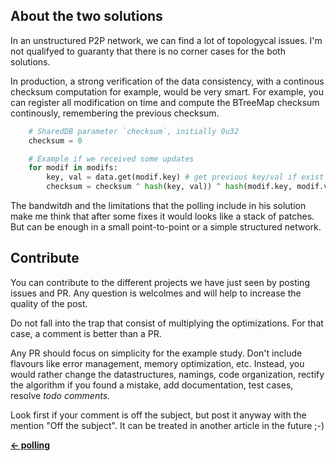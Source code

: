 ## About the two solutions
In an unstructured P2P network, we can find a lot of
topologycal issues. I'm not qualifyed to guaranty that there is no corner cases
for the both solutions.

In production, a strong verification of the data consistency, with
a continous checksum computation for example, would be very smart. For example,
you can register all modification on time and compute the BTreeMap checksum
continously, remembering the previous checksum.

```py
    # SharedDB parameter `checksum`, initially 0u32
    checksum = 0

    # Example if we received some updates
    for modif in modifs:
        key, val = data.get(modif.key) # get previous key/val if exist
        checksum = checksum ^ hash(key, val)) ^ hash(modif.key, modif.val))
```


The bandwitdh and the limitations that the polling include in his solution make
me think that after some fixes it would looks like a stack of patches. But can
be enough in a small point-to-point or a simple structured network.

## Contribute
You can contribute to the different projects we have just seen by posting issues and
PR. Any question is welcolmes and will
help to increase the quality of the post.

Do not fall into the trap that consist of multiplying the optimizations. For
that case, a comment is better than a PR.

Any PR should focus on simplicity for the example study. Don't include flavours
like error management, memory optimization, etc. Instead, you would rather
change the datastructures, namings, code organization, rectify the algorithm if
you found a mistake, add documentation, test cases, resolve _todo comments_.

Look first if your comment is off the subject, but post it anyway with the
mention "Off the subject". It can be treated in another article in the future
;-)

<b>[&larr; polling](polling.md)</b>
